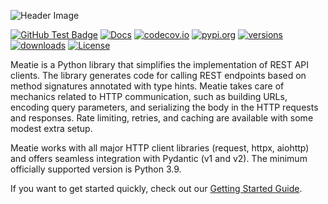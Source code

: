 ![Header Image](https://repository-images.githubusercontent.com/735134836/df6752b8-38fa-4550-968e-cd2eda4adb37)

[![GitHub Test Badge][1]][2] [![Docs][3]][4] [![codecov.io][5]][6] [![pypi.org][7]][8] [![versions][9]][10]
[![downloads][11]][12] [![License][13]][14]

[1]: https://github.com/pmateusz/meatie/actions/workflows/ci.yaml/badge.svg "GitHub CI Badge"

[2]: https://github.com/pmateusz/meatie/actions/workflows/ci.yaml "GitHub Actions Page"

[3]: https://readthedocs.org/projects/meatie/badge/?version=latest "Docs Latest Version Badge"

[4]: https://meatie.readthedocs.io/

[5]: https://codecov.io/gh/pmateusz/meatie/branch/master/graph/badge.svg?branch=master "Coverage Badge"

[6]: https://codecov.io/gh/pmateusz/meatie?branch=master "Codecov site"

[7]: https://img.shields.io/pypi/v/meatie.svg "Pypi Latest Version Badge"

[8]: https://pypi.python.org/pypi/meatie "Pypi site"

[9]:https://img.shields.io/pypi/pyversions/meatie.svg

[10]: https://github.com/pmateusz/meatie

[11]: https://static.pepy.tech/badge/meatie

[12]: https://pepy.tech/project/meatie

[13]: https://img.shields.io/github/license/pmateusz/meatie "License Badge"

[14]: https://opensource.org/license/bsd-3-clause "License"

Meatie is a Python library that simplifies the implementation of REST API clients. The library generates code for
calling REST endpoints based on method signatures annotated with type hints. Meatie takes care of mechanics related to
HTTP communication, such as building URLs, encoding query parameters, and serializing the body in the HTTP requests and
responses. Rate limiting, retries, and caching are available with some modest extra setup.

Meatie works with all major HTTP client libraries (request, httpx, aiohttp) and offers seamless integration with
Pydantic (v1 and v2). The minimum officially supported version is Python 3.9.

If you want to get started quickly, check out our [Getting Started Guide](./getting_started.md).
